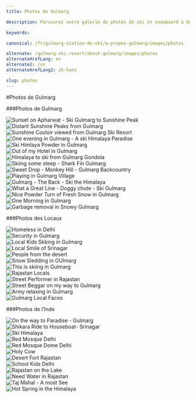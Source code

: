 ```yaml
---
title: Photos de Gulmarg

description: Parcourez notre galerie de photos de ski et snowboard à Gulmarg Ski Resort, le paradis du ski dans l'Himalaya, ainsi que des photos du village et des environs

keywords:

canonical: /fr/gulmarg-station-de-ski/a-propos-gulmarg/images/photos

alternate: /gulmarg-ski-resort/about-gulmarg/images/photos
alternateHrefLang: en
alternate2: /cn
alternateHrefLang2: zh-hans

slug: photos
---
```


#Photos de Gulmarg

###Photos de Gulmarg

<div data-lightbox="gallery" class="row m-l-0 m-r-0 m-b-40">
    <div class="col-xs-4 col-sm-3 p-0">
        <div class="grid-item">
            <div class="grid-item-wrap">
                <div class="grid-image">
                    <img src="http://www.hivermonde.com/_images/pics_image_page/gulmarg/ski_gulmarg_01_small.jpg" alt="Sunset on Apharwat - Ski Gulmarg to Sunshine Peak">
                </div>
                <div class="grid-description">
                    <a data-lightbox="gallery-item" href="http://www.hivermonde.com/_images/pics_image_page/gulmarg/ski_gulmarg_01.JPG" title="Sunset on Apharwat - Ski Gulmarg to Sunshine Peak"></a>
                </div>
            </div>
        </div>
    </div>
    <div class="col-xs-4 col-sm-3 p-0">
        <div class="grid-item">
            <div class="grid-item-wrap">
                <div class="grid-image">
                    <img src="http://www.hivermonde.com/_images/pics_image_page/gulmarg/ski_gulmarg_02_small.jpg" alt="Distant Sunshine Peaks from Gulmarg">
                </div>
                <div class="grid-description">
                    <a data-lightbox="gallery-item" href="http://www.hivermonde.com/_images/pics_image_page/gulmarg/ski_gulmarg_02.JPG" title="Distant Sunshine Peaks from Gulmarg"></a>
                </div>
            </div>
        </div>
    </div>
    <div class="col-xs-4 col-sm-3 p-0">
        <div class="grid-item">
            <div class="grid-item-wrap">
                <div class="grid-image">
                    <img src="http://www.hivermonde.com/_images/pics_image_page/gulmarg/ski_gulmarg_03_small.jpg" alt="Sunshine Couloir viewed from Gulmarg Ski Resort">
                </div>
                <div class="grid-description">
                    <a data-lightbox="gallery-item" href="http://www.hivermonde.com/_images/pics_image_page/gulmarg/ski_gulmarg_03.JPG" title="Sunshine Couloir viewed from Gulmarg Ski Resort"></a>
                </div>
            </div>
        </div>
    </div>
    <div class="col-xs-4 col-sm-3 p-0">
        <div class="grid-item">
            <div class="grid-item-wrap">
                <div class="grid-image">
                    <img src="http://www.hivermonde.com/_images/pics_image_page/gulmarg/ski_gulmarg_04_small.jpg" alt="One evening in Gulmarg - A ski Himalaya Paradise">
                </div>
                <div class="grid-description">
                    <a data-lightbox="gallery-item" href="http://www.hivermonde.com/_images/pics_image_page/gulmarg/ski_gulmarg_04.JPG" title="One evening in Gulmarg - A ski Himalaya Paradise"></a>
                </div>
            </div>
        </div>
    </div>
    <div class="col-xs-4 col-sm-3 p-0">
        <div class="grid-item">
            <div class="grid-item-wrap">
                <div class="grid-image">
                    <img src="http://www.hivermonde.com/_images/pics_image_page/gulmarg/ski_gulmarg_05_small.jpg" alt="Ski Himlaya Powder in Gulmarg">
                </div>
                <div class="grid-description">
                    <a data-lightbox="gallery-item" href="http://www.hivermonde.com/_images/pics_image_page/gulmarg/ski_gulmarg_05.JPG" title="Ski Himlaya Powder in Gulmarg"></a>
                </div>
            </div>
        </div>
    </div>
    <div class="col-xs-4 col-sm-3 p-0">
        <div class="grid-item">
            <div class="grid-item-wrap">
                <div class="grid-image">
                    <img src="http://www.hivermonde.com/_images/pics_image_page/gulmarg/ski_gulmarg_06_small.jpg" alt="Out of my Hotel in Gulmarg">
                </div>
                <div class="grid-description">
                    <a data-lightbox="gallery-item" href="http://www.hivermonde.com/_images/pics_image_page/gulmarg/ski_gulmarg_06.JPG" title="Out of my Hotel in Gulmarg"></a>
                </div>
            </div>
        </div>
    </div>
    <div class="col-xs-4 col-sm-3 p-0">
        <div class="grid-item">
            <div class="grid-item-wrap">
                <div class="grid-image">
                    <img src="http://www.hivermonde.com/_images/pics_image_page/gulmarg/ski_gulmarg_07_small.jpg" alt="Himalaya to ski from Gulmarg Gondola">
                </div>
                <div class="grid-description">
                    <a data-lightbox="gallery-item" href="http://www.hivermonde.com/_images/pics_image_page/gulmarg/ski_gulmarg_07.JPG" title="Himalaya to ski from Gulmarg Gondola"></a>
                </div>
            </div>
        </div>
    </div>
    <div class="col-xs-4 col-sm-3 p-0">
        <div class="grid-item">
            <div class="grid-item-wrap">
                <div class="grid-image">
                    <img src="http://www.hivermonde.com/_images/pics_image_page/gulmarg/ski_gulmarg_12_small.jpg" alt="Skiing some steep - Shark Fin Gulmarg">
                </div>
                <div class="grid-description">
                    <a data-lightbox="gallery-item" href="http://www.hivermonde.com/_images/pics_image_page/gulmarg/ski_gulmarg_12.JPG" title="Skiing some steep - Shark Fin Gulmarg"></a>
                </div>
            </div>
        </div>
    </div>
    <div class="col-xs-4 col-sm-3 p-0">
        <div class="grid-item">
            <div class="grid-item-wrap">
                <div class="grid-image">
                    <img src="http://www.hivermonde.com/_images/pics_image_page/gulmarg/ski_gulmarg_16_small.jpg" alt="Sweet Drop - Monkey Hill - Gulmarg Backcountry">
                </div>
                <div class="grid-description">
                    <a data-lightbox="gallery-item" href="http://www.hivermonde.com/_images/pics_image_page/gulmarg/ski_gulmarg_16.JPG" title="Sweet Drop - Monkey Hill - Gulmarg Backcountry"></a>
                </div>
            </div>
        </div>
    </div>
    <div class="col-xs-4 col-sm-3 p-0">
        <div class="grid-item">
            <div class="grid-item-wrap">
                <div class="grid-image">
                    <img src="http://www.hivermonde.com/_images/pics_image_page/gulmarg/ski_gulmarg_17_small.jpg" alt="Playing in Gulmarg Village">
                </div>
                <div class="grid-description">
                    <a data-lightbox="gallery-item" href="http://www.hivermonde.com/_images/pics_image_page/gulmarg/ski_gulmarg_17.JPG"  title="Playing in Gulmarg Village"></a>
                </div>
            </div>
        </div>
    </div>
    <div class="col-xs-4 col-sm-3 p-0">
        <div class="grid-item">
            <div class="grid-item-wrap">
                <div class="grid-image">
                    <img src="http://www.hivermonde.com/_images/pics_image_page/gulmarg/ski_gulmarg_23_small.jpg" alt="Gulmarg - The Back - Ski the Himalaya">
                </div>
                <div class="grid-description">
                    <a data-lightbox="gallery-item" href="http://www.hivermonde.com/_images/pics_image_page/gulmarg/ski_gulmarg_23.JPG" title="Gulmarg - The Back - Ski the Himalaya"></a>
                </div>
            </div>
        </div>
    </div>
    <div class="col-xs-4 col-sm-3 p-0">
        <div class="grid-item">
            <div class="grid-item-wrap">
                <div class="grid-image">
                    <img src="http://www.hivermonde.com/_images/pics_image_page/gulmarg/ski_gulmarg_24_small.jpg" alt="What a Great Line - Doggy chute - Ski Gulmarg">
                </div>
                <div class="grid-description">
                    <a data-lightbox="gallery-item" href="http://www.hivermonde.com/_images/pics_image_page/gulmarg/ski_gulmarg_24.JPG" title="What a Great Line - Doggy chute - Ski Gulmarg"></a>
                </div>
            </div>
        </div>
    </div>
    <div class="col-xs-4 col-sm-3 p-0">
        <div class="grid-item">
            <div class="grid-item-wrap">
                <div class="grid-image">
                    <img src="http://www.hivermonde.com/_images/pics_image_page/gulmarg/ski_gulmarg_35_small.jpg" alt="Nice Powder Turn of Fresh Snow in Gulmarg">
                </div>
                <div class="grid-description">
                    <a data-lightbox="gallery-item" href="http://www.hivermonde.com/_images/pics_image_page/gulmarg/ski_gulmarg_35.JPG" title="Nice Powder Turn of Fresh Snow in Gulmarg"></a>
                </div>
            </div>
        </div>
    </div>
    <div class="col-xs-4 col-sm-3 p-0">
        <div class="grid-item">
            <div class="grid-item-wrap">
                <div class="grid-image">
                    <img src="http://www.hivermonde.com/_images/pics_image_page/gulmarg/ski_gulmarg_36_small.jpg" alt="One Morning in Gulmarg">
                </div>
                <div class="grid-description">
                    <a data-lightbox="gallery-item" href="http://www.hivermonde.com/_images/pics_image_page/gulmarg/ski_gulmarg_36.JPG" title="One Morning in Gulmarg"></a>
                </div>
            </div>
        </div>
    </div>
    <div class="col-xs-4 col-sm-3 p-0">
        <div class="grid-item">
            <div class="grid-item-wrap">
                <div class="grid-image">
                    <img src="http://www.hivermonde.com/_images/pics_image_page/gulmarg/ski_gulmarg_39_small.jpg" alt="Garbage removal in Snowy Gulmarg">
                </div>
                <div class="grid-description">
                    <a data-lightbox="gallery-item" href="http://www.hivermonde.com/_images/pics_image_page/gulmarg/ski_gulmarg_39.JPG" title="Garbage removal in Snowy Gulmarg"></a>
                </div>
            </div>
        </div>
    </div>
</div>

###Photos des Locaux

<div data-lightbox="gallery" class="row m-l-0 m-r-0 m-b-40">
    <div class="col-xs-4 col-sm-3 p-0">
        <div class="grid-item">
            <div class="grid-item-wrap">
                <div class="grid-image">
                    <img src="http://www.hivermonde.com/_images/pics_image_page/gens/ski_gulmarg_08_small.jpg" alt="Homeless in Delhi">
                </div>
                <div class="grid-description">
                    <a data-lightbox="gallery-item" href="http://www.hivermonde.com/_images/pics_image_page/gens/ski_gulmarg_08.JPG" title="Homeless in Delhi"></a>
                </div>
            </div>
        </div>
    </div>
    <div class="col-xs-4 col-sm-3 p-0">
        <div class="grid-item">
            <div class="grid-item-wrap">
                <div class="grid-image">
                    <img src="http://www.hivermonde.com/_images/pics_image_page/gens/ski_gulmarg_10_small.jpg" alt="Security in Gulmarg">
                </div>
                <div class="grid-description">
                    <a data-lightbox="gallery-item" href="http://www.hivermonde.com/_images/pics_image_page/gens/ski_gulmarg_10.JPG" title="Security in Gulmarg"></a>
                </div>
            </div>
        </div>
    </div>
    <div class="col-xs-4 col-sm-3 p-0">
        <div class="grid-item">
            <div class="grid-item-wrap">
                <div class="grid-image">
                    <img src="http://www.hivermonde.com/_images/pics_image_page/gens/ski_gulmarg_11_small.jpg" alt="Local Kids Skking in Gulmarg">
                </div>
                <div class="grid-description">
                    <a data-lightbox="gallery-item" href="http://www.hivermonde.com/_images/pics_image_page/gens/ski_gulmarg_11.JPG" title="Local Kids Skking in Gulmarg"></a>
                </div>
            </div>
        </div>
    </div>
    <div class="col-xs-4 col-sm-3 p-0">
        <div class="grid-item">
            <div class="grid-item-wrap">
                <div class="grid-image">
                    <img src="http://www.hivermonde.com/_images/pics_image_page/gens/ski_gulmarg_14_small.jpg" alt="Local Smile of Srinagar">
                </div>
                <div class="grid-description">
                    <a data-lightbox="gallery-item" href="http://www.hivermonde.com/_images/pics_image_page/gens/ski_gulmarg_14.JPG" title="Local Smile of Srinagar"></a>
                </div>
            </div>
        </div>
    </div>
    <div class="col-xs-4 col-sm-3 p-0">
        <div class="grid-item">
            <div class="grid-item-wrap">
                <div class="grid-image">
                    <img src="http://www.hivermonde.com/_images/pics_image_page/gens/ski_gulmarg_22_small.jpg" alt="People from the desert">
                </div>
                <div class="grid-description">
                    <a data-lightbox="gallery-item" href="http://www.hivermonde.com/_images/pics_image_page/gens/ski_gulmarg_22.JPG" title="People from the desert"></a>
                </div>
            </div>
        </div>
    </div>
    <div class="col-xs-4 col-sm-3 p-0">
        <div class="grid-item">
            <div class="grid-item-wrap">
                <div class="grid-image">
                    <img src="http://www.hivermonde.com/_images/pics_image_page/gens/ski_gulmarg_25_small.jpg" alt="Snow Sledding in GUlmarg">
                </div>
                <div class="grid-description">
                    <a data-lightbox="gallery-item" href="http://www.hivermonde.com/_images/pics_image_page/gens/ski_gulmarg_25.JPG" title="Snow Sledding in GUlmarg"></a>
                </div>
            </div>
        </div>
    </div>
    <div class="col-xs-4 col-sm-3 p-0">
        <div class="grid-item">
            <div class="grid-item-wrap">
                <div class="grid-image">
                    <img src="http://www.hivermonde.com/_images/pics_image_page/gens/ski_gulmarg_26_small.jpg" alt="This is skiing in Gulmarg">
                </div>
                <div class="grid-description">
                    <a data-lightbox="gallery-item" href="http://www.hivermonde.com/_images/pics_image_page/gens/ski_gulmarg_26.JPG" title="This is skiing in Gulmarg"></a>
                </div>
            </div>
        </div>
    </div>
    <div class="col-xs-4 col-sm-3 p-0">
        <div class="grid-item">
            <div class="grid-item-wrap">
                <div class="grid-image">
                    <img src="http://www.hivermonde.com/_images/pics_image_page/gens/ski_gulmarg_28_small.jpg" alt="Rajastan Locals">
                </div>
                <div class="grid-description">
                    <a data-lightbox="gallery-item" href="http://www.hivermonde.com/_images/pics_image_page/gens/ski_gulmarg_28.JPG" title="Rajastan Locals"></a>
                </div>
            </div>
        </div>
    </div>
    <div class="col-xs-4 col-sm-3 p-0">
        <div class="grid-item">
            <div class="grid-item-wrap">
                <div class="grid-image">
                    <img src="http://www.hivermonde.com/_images/pics_image_page/gens/ski_gulmarg_29_small.jpg" alt="Street Performer in Rajastan">
                </div>
                <div class="grid-description">
                    <a data-lightbox="gallery-item" href="http://www.hivermonde.com/_images/pics_image_page/gens/ski_gulmarg_29.JPG" title="Street Performer in Rajastan"></a>
                </div>
            </div>
        </div>
    </div>
    <div class="col-xs-4 col-sm-3 p-0">
        <div class="grid-item">
            <div class="grid-item-wrap">
                <div class="grid-image">
                    <img src="http://www.hivermonde.com/_images/pics_image_page/gens/ski_gulmarg_32_small.jpg" alt="Street Beggar on my way to Gulmarg ">
                </div>
                <div class="grid-description">
                    <a data-lightbox="gallery-item" href="http://www.hivermonde.com/_images/pics_image_page/gens/ski_gulmarg_32.JPG" title="Street Beggar on my way to Gulmarg"></a>
                </div>
            </div>
        </div>
    </div>
    <div class="col-xs-4 col-sm-3 p-0">
        <div class="grid-item">
            <div class="grid-item-wrap">
                <div class="grid-image">
                    <img src="http://www.hivermonde.com/_images/pics_image_page/gens/ski_gulmarg_37_small.jpg" alt="Army relaxing in Gulmarg">
                </div>
                <div class="grid-description">
                    <a data-lightbox="gallery-item" href="http://www.hivermonde.com/_images/pics_image_page/gens/ski_gulmarg_37.JPG" title="Army relaxing in Gulmarg"></a>
                </div>
            </div>
        </div>
    </div>
    <div class="col-xs-4 col-sm-3 p-0">
        <div class="grid-item">
            <div class="grid-item-wrap">
                <div class="grid-image">
                    <img src="http://www.hivermonde.com/_images/pics_image_page/gens/ski_gulmarg_38_small.jpg" alt="Gulmarg Local Faces">
                </div>
                <div class="grid-description">
                    <a data-lightbox="gallery-item" href="http://www.hivermonde.com/_images/pics_image_page/gens/ski_gulmarg_38.JPG" title="Gulmarg Local Faces"></a>
                </div>
            </div>
        </div>
    </div>
</div>

###Photos de l’Inde

<div data-lightbox="gallery" class="row m-l-0 m-r-0 m-b-40">
    <div class="col-xs-4 col-sm-3 p-0">
        <div class="grid-item">
            <div class="grid-item-wrap">
                <div class="grid-image">
                    <img src="http://www.hivermonde.com/_images/pics_image_page/Inde/ski_gulmarg_09_small.jpg" alt="On the way to Paradise - Gulmarg">
                </div>
                <div class="grid-description">
                    <a data-lightbox="gallery-item" href="http://www.hivermonde.com/_images/pics_image_page/Inde/ski_gulmarg_09.jpg" title="On the way to Paradise - Gulmarg"></a>
                </div>
            </div>
        </div>
    </div>
    <div class="col-xs-4 col-sm-3 p-0">
        <div class="grid-item">
            <div class="grid-item-wrap">
                <div class="grid-image">
                    <img src="http://www.hivermonde.com/_images/pics_image_page/Inde/ski_gulmarg_13_small.jpg" alt="Shikara Ride to Houseboat- Srinagar">
                </div>
                <div class="grid-description">
                    <a data-lightbox="gallery-item" href="http://www.hivermonde.com/_images/pics_image_page/Inde/ski_gulmarg_13.jpg" title="Shikara Ride to Houseboat- Srinagar"></a>
                </div>
            </div>
        </div>
    </div>
    <div class="col-xs-4 col-sm-3 p-0">
        <div class="grid-item">
            <div class="grid-item-wrap">
                <div class="grid-image">
                    <img src="http://www.hivermonde.com/_images/pics_image_page/Inde/ski_gulmarg_15_small.jpg" alt="Ski Himalaya">
                </div>
                <div class="grid-description">
                    <a data-lightbox="gallery-item" href="http://www.hivermonde.com/_images/pics_image_page/Inde/ski_gulmarg_15.jpg" title="Ski Himalaya"></a>
                </div>
            </div>
        </div>
    </div>
    <div class="col-xs-4 col-sm-3 p-0">
        <div class="grid-item">
            <div class="grid-item-wrap">
                <div class="grid-image">
                    <img src="http://www.hivermonde.com/_images/pics_image_page/Inde/ski_gulmarg_18_small.jpg" alt="Red Mosque Delhi">
                </div>
                <div class="grid-description">
                    <a data-lightbox="gallery-item" href="http://www.hivermonde.com/_images/pics_image_page/Inde/ski_gulmarg_18.jpg" title="Red Mosque Delhi"></a>
                </div>
            </div>
        </div>
    </div>
    <div class="col-xs-4 col-sm-3 p-0">
        <div class="grid-item">
            <div class="grid-item-wrap">
                <div class="grid-image">
                    <img src="http://www.hivermonde.com/_images/pics_image_page/Inde/ski_gulmarg_19_small.jpg" alt="Red Mosque Dome Delhi">
                </div>
                <div class="grid-description">
                    <a data-lightbox="gallery-item" href="http://www.hivermonde.com/_images/pics_image_page/Inde/ski_gulmarg_19.jpg" title="Red Mosque Dome Delhi"></a>
                </div>
            </div>
        </div>
    </div>
    <div class="col-xs-4 col-sm-3 p-0">
        <div class="grid-item">
            <div class="grid-item-wrap">
                <div class="grid-image">
                    <img src="http://www.hivermonde.com/_images/pics_image_page/Inde/ski_gulmarg_20_small.jpg" alt="Holy Cow">
                </div>
                <div class="grid-description">
                    <a data-lightbox="gallery-item" href="http://www.hivermonde.com/_images/pics_image_page/Inde/ski_gulmarg_20.jpg" title="Holy Cow"></a>
                </div>
            </div>
        </div>
    </div>
    <div class="col-xs-4 col-sm-3 p-0">
        <div class="grid-item">
            <div class="grid-item-wrap">
                <div class="grid-image">
                    <img src="http://www.hivermonde.com/_images/pics_image_page/Inde/ski_gulmarg_21_small.jpg" alt="Desert Fort Rajastan">
                </div>
                <div class="grid-description">
                    <a data-lightbox="gallery-item" href="http://www.hivermonde.com/_images/pics_image_page/Inde/ski_gulmarg_21.jpg" title="Desert Fort Rajastan"></a>
                </div>
            </div>
        </div>
    </div>
    <div class="col-xs-4 col-sm-3 p-0">
        <div class="grid-item">
            <div class="grid-item-wrap">
                <div class="grid-image">
                    <img src="http://www.hivermonde.com/_images/pics_image_page/Inde/ski_gulmarg_27_small.jpg" alt="School Kids Delhi">
                </div>
                <div class="grid-description">
                    <a data-lightbox="gallery-item" href="http://www.hivermonde.com/_images/pics_image_page/Inde/ski_gulmarg_27.jpg" title="School Kids Delhi"></a>
                </div>
            </div>
        </div>
    </div>
    <div class="col-xs-4 col-sm-3 p-0">
        <div class="grid-item">
            <div class="grid-item-wrap">
                <div class="grid-image">
                    <img src="http://www.hivermonde.com/_images/pics_image_page/Inde/ski_gulmarg_30_small.jpg" alt="Rajastan on the Lake">
                </div>
                <div class="grid-description">
                    <a data-lightbox="gallery-item" href="http://www.hivermonde.com/_images/pics_image_page/Inde/ski_gulmarg_30.jpg" title="Rajastan on the Lake"></a>
                </div>
            </div>
        </div>
    </div>
    <div class="col-xs-4 col-sm-3 p-0">
        <div class="grid-item">
            <div class="grid-item-wrap">
                <div class="grid-image">
                    <img src="http://www.hivermonde.com/_images/pics_image_page/Inde/ski_gulmarg_31_small.jpg" alt="Need Water in Rajastan">
                </div>
                <div class="grid-description">
                    <a data-lightbox="gallery-item" href="http://www.hivermonde.com/_images/pics_image_page/Inde/ski_gulmarg_31.jpg" title="Need Water in Rajastan"></a>
                </div>
            </div>
        </div>
    </div>
    <div class="col-xs-4 col-sm-3 p-0">
        <div class="grid-item">
            <div class="grid-item-wrap">
                <div class="grid-image">
                    <img src="http://www.hivermonde.com/_images/pics_image_page/Inde/ski_gulmarg_33_small.jpg" alt="Taj Mahal - A most See">
                </div>
                <div class="grid-description">
                    <a data-lightbox="gallery-item" href="http://www.hivermonde.com/_images/pics_image_page/Inde/ski_gulmarg_33.JPG" title="Taj Mahal - A most See"></a>
                </div>
            </div>
        </div>
    </div>
    <div class="col-xs-4 col-sm-3 p-0">
        <div class="grid-item">
            <div class="grid-item-wrap">
                <div class="grid-image">
                    <img src="http://www.hivermonde.com/_images/pics_image_page/Inde/ski_gulmarg_34_small.jpg" alt="Hot Spring in the Himalaya">
                </div>
                <div class="grid-description">
                    <a data-lightbox="gallery-item" href="http://www.hivermonde.com/_images/pics_image_page/Inde/ski_gulmarg_34.JPG" title="Hot Spring in the Himalaya"></a>
                </div>
            </div>
        </div>
    </div>
</div>
